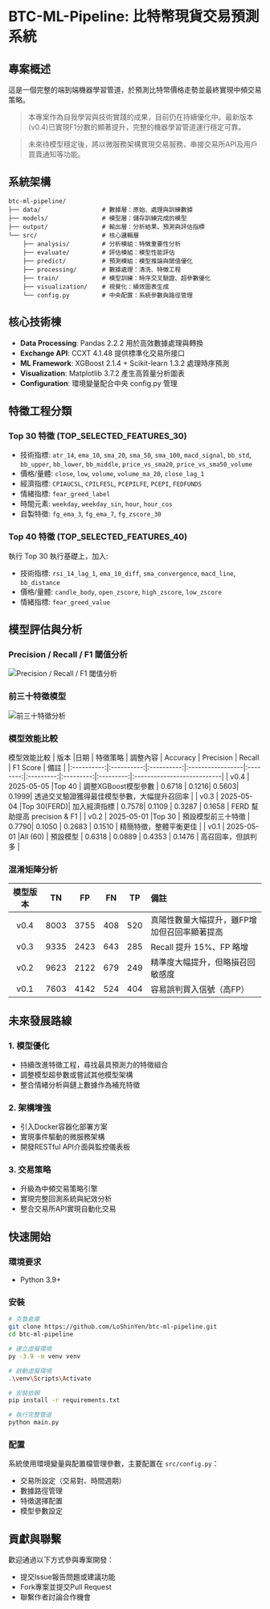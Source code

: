 # BTC-ML-Pipeline: 比特幣現貨交易預測系統

## 專案概述

這是一個完整的端到端機器學習管道，於預測比特幣價格走勢並最終實現中頻交易策略。

> 本專案作為自我學習與技術實踐的成果，目前仍在持續優化中。最新版本(v0.4)已實現F1分數的顯著提升，完整的機器學習管道運行穩定可靠。

> 未來待模型穩定後，將以微服務架構實現交易服務，串接交易所API及用戶買賣通知等功能。

## 系統架構

```
btc-ml-pipeline/
├── data/                 # 數據層：原始、處理與訓練數據
├── models/               # 模型層：儲存訓練完成的模型
├── output/               # 輸出層：分析結果、預測與評估指標
└── src/                  # 核心邏輯層
    ├── analysis/         # 分析模組：特徵重要性分析
    ├── evaluate/         # 評估模組：模型性能評估
    ├── predict/          # 預測模組：模型推論與閾值優化
    ├── processing/       # 數據處理：清洗、特徵工程
    ├── train/            # 模型訓練：時序交叉驗證、超參數優化
    ├── visualization/    # 視覺化：績效圖表生成
    └── config.py         # 中央配置：系統參數與路徑管理
```

## 核心技術棟

* **Data Processing**: Pandas 2.2.2 用於高效數據處理與轉換
* **Exchange API**: CCXT 4.1.48 提供標準化交易所接口
* **ML Framework**: XGBoost 2.1.4 + Scikit-learn 1.3.2 處理時序預測
* **Visualization**: Matplotlib 3.7.2 產生高質量分析圖表
* **Configuration**: 環境變量配合中央 config.py 管理

## 特徵工程分類

### Top 30 特徵 (TOP\_SELECTED\_FEATURES\_30)

* 技術指標: `atr_14`, `ema_10`, `sma_20`, `sma_50`, `sma_100`, `macd_signal`, `bb_std`, `bb_upper`, `bb_lower`, `bb_middle`, `price_vs_sma20`, `price_vs_sma50_volume`
* 價格/量體: `close`, `low`, `volume`, `volume_ma_20`, `close_lag_1`
* 經濟指標: `CPIAUCSL`, `CPILFESL`, `PCEPILFE`, `PCEPI`, `FEDFUNDS`
* 情緒指標: `fear_greed_label`
* 時間元素: `weekday`, `weekday_sin`, `hour`, `hour_cos`
* 自製特徵: `fg_ema_3`, `fg_ema_7`, `fg_zscore_30`

### Top 40 特徵 (TOP\_SELECTED\_FEATURES\_40)

執行 Top 30 執行基礎上，加入:

* 技術指標: `rsi_14_lag_1`, `ema_10_diff`, `sma_convergence`, `macd_line`, `bb_distance`
* 價格/量體: `candle_body`, `open_zscore`, `high_zscore`, `low_zscore`
* 情緒指標: `fear_greed_value`

## 模型評估與分析
### Precision / Recall / F1 閾值分析
![Precision / Recall / F1 閾值分析](./Document/v0.4/precision_recall_threshold.png)

### 前三十特徵模型
![前三十特徵分析](./Document/v0.4/feature_importance.png)


### 模型效能比較

模型效能比較
| 版本 |日期 | 特徵策略 | 調整內容 | Accuracy | Precision | Recall | F1 Score | 備註 |
|:----------:|:----------:|:----------:|:-----------------|:--------:|:---------:|:---------:|:---------:|:---------------------------|
| v0.4 | 2025-05-05 |Top 40 | 調整XGBoost模型參數 | 0.6718 | 0.1216| 0.5603| 0.1999| 透過交叉驗證獲得最佳模型參數，大幅提升召回率 |
| v0.3 | 2025-05-04 |Top 30(FERD)| 加入經濟指標 | 0.7578| 0.1109 | 0.3287 | 0.1658 | FERD 幫助提高 precision & F1 |
| v0.2 | 2025-05-01 |Top 30 | 預設模型前三十特徵 | 0.7790| 0.1050 | 0.2683 | 0.1510 | 精簡特徵，整體平衡更佳 |
| v0.1 | 2025-05-01 |All (60) | 預設模型 | 0.6318 | 0.0889 | 0.4353 | 0.1476 | 高召回率，但誤判多 |

### 混淆矩陣分析
| 模型版本 | TN | FP | FN | TP | 備註 |
|:--------:|:-----:|:-----:|:---:|:---:|:------------------------------|
| v0.4 | 8003 | 3755 | 408 | 520 | 真陽性數量大幅提升，雖FP增加但召回率顯著提高 |
| v0.3 | 9335 | 2423 | 643 | 285 | Recall 提升 15%、FP 略增 |
| v0.2 | 9623 | 2122 | 679 | 249 | 精準度大幅提升，但略損召回敏感度 |
| v0.1 | 7603 | 4142 | 524 | 404 | 容易誤判買入信號（高FP） |
## 未來發展路線

### 1. 模型優化

* 持續改進特徵工程，尋找最具預測力的特徵組合
* 調整模型超參數或嘗試其他模型架構
* 整合情緒分析與鏈上數據作為補充特徵

### 2. 架構增強

* 引入Docker容器化部署方案
* 實現事件驅動的微服務架構
* 開發RESTful API介面與監控儀表板

### 3. 交易策略

* 升級為中頻交易策略引擎
* 實現完整回測系統與紀效分析
* 整合交易所API實現自動化交易

## 快速開始

### 環境要求

* Python 3.9+

### 安裝

```bash
# 克魯倉庫
git clone https://github.com/LoShinYen/btc-ml-pipeline.git
cd btc-ml-pipeline

# 建立虛擬環境
py -3.9 -m venv venv

# 啟動虛擬環境
.\venv\Scripts\Activate

# 安裝依賴
pip install -r requirements.txt

# 執行完整管道
python main.py
```

### 配置

系統使用環境變量與配置檔管理參數，主要配置在 `src/config.py`：

* 交易所設定（交易對、時間週期）
* 數據路徑管理
* 特徵選擇配置
* 模型參數設定

## 貢獻與聯繫

歡迎通過以下方式參與專案開發：

* 提交Issue報告問題或建議功能
* Fork專案並提交Pull Request
* 聯繫作者討論合作機會

